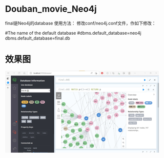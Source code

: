# Douban_movie_Neo4j
final是Neo4j的database
使用方法：
修改conf/neo4j.conf文件，作如下修改：

#The name of the default database
#dbms.default_database=neo4j
dbms.default_database=final.db

# 效果图
![Image](img/屏幕截图.jpg)

